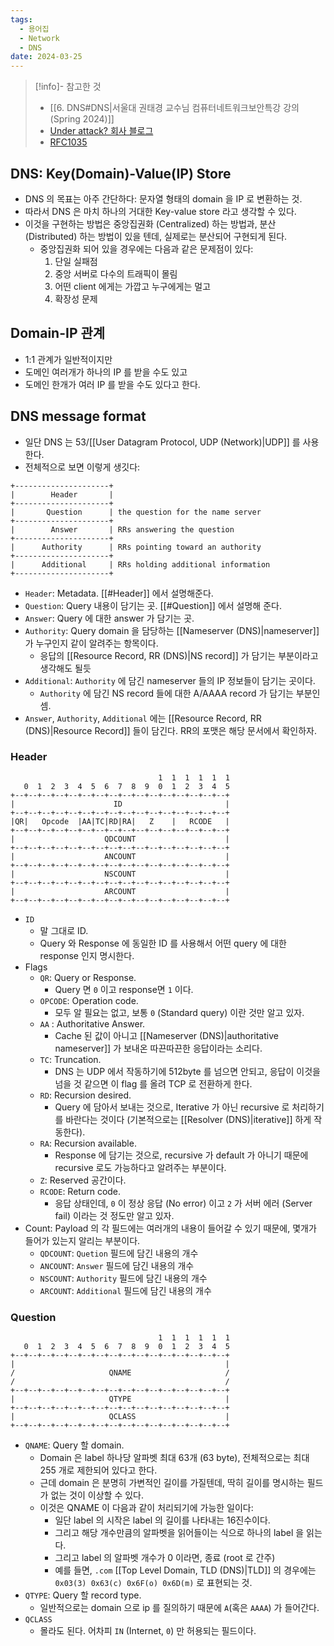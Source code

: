 ```yaml
---
tags:
  - 용어집
  - Network
  - DNS
date: 2024-03-25
---
```

> [!info]- 참고한 것
> - [[6. DNS#DNS|서울대 권태경 교수님 컴퓨터네트워크보안특강 강의 (Spring 2024)]]
> - [Under attack? 회사 블로그](https://www.cloudflare.com/learning/dns/what-is-dns/)
> - [RFC1035](https://www.rfc-editor.org/rfc/rfc1035.txt)

## DNS: Key(Domain)-Value(IP) Store

- DNS 의 목표는 아주 간단하다: 문자열 형태의 domain 을 IP 로 변환하는 것.
- 따라서 DNS 은 마치 하나의 거대한 Key-value store 라고 생각할 수 있다.
- 이것을 구현하는 방법은 중앙집권화 (Centralized) 하는 방법과, 분산 (Distributed) 하는 방법이 있을 텐데, 실제로는 분산되어 구현되게 된다.
	- 중앙집권화 되어 있을 경우에는 다음과 같은 문제점이 있다:
		1. 단일 실패점
		2. 중앙 서버로 다수의 트래픽이 몰림
		3. 어떤 client 에게는 가깝고 누구에게는 멀고
		4. 확장성 문제

## Domain-IP 관계

- 1:1 관계가 일반적이지만
- 도메인 여러개가 하나의 IP 를 받을 수도 있고
- 도메인 한개가 여러 IP 를 받을 수도 있다고 한다.

## DNS message format

- 일단 DNS 는 53/[[User Datagram Protocol, UDP (Network)|UDP]] 를 사용한다.
- 전체적으로 보면 이렇게 생깃다:

```
+---------------------+
|        Header       |
+---------------------+
|       Question      | the question for the name server
+---------------------+
|        Answer       | RRs answering the question
+---------------------+
|      Authority      | RRs pointing toward an authority
+---------------------+
|      Additional     | RRs holding additional information
+---------------------+
```

- `Header`: Metadata. [[#Header]] 에서 설명해준다.
- `Question`: Query 내용이 담기는 곳. [[#Question]] 에서 설명해 준다.
- `Answer`: Query 에 대한 answer 가 담기는 곳.
- `Authority`: Query domain 을 담당하는 [[Nameserver (DNS)|nameserver]] 가 누구인지 같이 알려주는 항목이다.
	- 응답의 [[Resource Record, RR (DNS)|NS record]] 가 담기는 부분이라고 생각해도 될듯
- `Additional`: `Authority` 에 담긴 nameserver 들의 IP 정보들이 담기는 곳이다.
	- `Authority` 에 담긴 NS record 들에 대한 A/AAAA record 가 담기는 부분인 셈.
- `Answer`, `Authority`, `Additional` 에는 [[Resource Record, RR (DNS)|Resource Record]] 들이 담긴다. RR의 포맷은 해당 문서에서 확인하자.

### Header

```
                                 1  1  1  1  1  1
   0  1  2  3  4  5  6  7  8  9  0  1  2  3  4  5
+--+--+--+--+--+--+--+--+--+--+--+--+--+--+--+--+
|                      ID                       |
+--+--+--+--+--+--+--+--+--+--+--+--+--+--+--+--+
|QR|   Opcode  |AA|TC|RD|RA|   Z    |   RCODE   |
+--+--+--+--+--+--+--+--+--+--+--+--+--+--+--+--+
|                    QDCOUNT                    |
+--+--+--+--+--+--+--+--+--+--+--+--+--+--+--+--+
|                    ANCOUNT                    |
+--+--+--+--+--+--+--+--+--+--+--+--+--+--+--+--+
|                    NSCOUNT                    |
+--+--+--+--+--+--+--+--+--+--+--+--+--+--+--+--+
|                    ARCOUNT                    |
+--+--+--+--+--+--+--+--+--+--+--+--+--+--+--+--+
```

- `ID`
	- 말 그대로 ID.
	- Query 와 Response 에 동일한 ID 를 사용해서 어떤 query 에 대한 response 인지 명시한다.
- Flags
	- `QR`: Query or Response.
		- Query 면 `0` 이고 response면 `1` 이다.
	- `OPCODE`: Operation code.
		- 모두 알 필요는 없고, 보통 `0` (Standard query) 이란 것만 알고 있자.
	- `AA` : Authoritative Answer.
		- Cache 된 값이 아니고 [[Nameserver (DNS)|authoritative nameserver]] 가 보내온 따끈따끈한 응답이라는 소리다.
	- `TC`: Truncation.
		- DNS 는 UDP 에서 작동하기에 512byte 를 넘으면 안되고, 응답이 이것을 넘을 것 같으면 이 flag 를 올려 TCP 로 전환하게 한다.
	- `RD`: Recursion desired.
		- Query 에 담아서 보내는 것으로, Iterative 가 아닌 recursive 로 처리하기를 바란다는 것이다 (기본적으로는 [[Resolver (DNS)|iterative]] 하게 작동한다).
	- `RA`: Recursion available.
		- Response 에 담기는 것으로, recursive 가 default 가 아니기 때문에 recursive 로도 가능하다고 알려주는 부분이다.
	- `Z`: Reserved 공간이다.
	- `RCODE`: Return code.
		- 응답 상태인데, `0` 이 정상 응답 (No error) 이고 `2` 가 서버 에러 (Server fail) 이라는 것 정도만 알고 있자.
- Count: Payload 의 각 필드에는 여러개의 내용이 들어갈 수 있기 때문에, 몇개가 들어가 있는지 알리는 부분이다.
	- `QDCOUNT`: `Quetion` 필드에 담긴 내용의 개수
	- `ANCOUNT`: `Answer` 필드에 담긴 내용의 개수
	- `NSCOUNT`: `Authority` 필드에 담긴 내용의 개수
	- `ARCOUNT`: `Additional` 필드에 담긴 내용의 개수

### Question

```
                                 1  1  1  1  1  1
   0  1  2  3  4  5  6  7  8  9  0  1  2  3  4  5
+--+--+--+--+--+--+--+--+--+--+--+--+--+--+--+--+
|                                               |
/                     QNAME                     /
/                                               /
+--+--+--+--+--+--+--+--+--+--+--+--+--+--+--+--+
|                     QTYPE                     |
+--+--+--+--+--+--+--+--+--+--+--+--+--+--+--+--+
|                     QCLASS                    |
+--+--+--+--+--+--+--+--+--+--+--+--+--+--+--+--+
```

- `QNAME`: Query 할 domain.
	- Domain 은 label 하나당 알파벳 최대 63개 (63 byte), 전체적으로는 최대 255 개로 제한되어 있다고 한다.
	- 근데 domain 은 분명히 가변적인 길이를 가질텐데, 딱히 길이를 명시하는 필드가 없는 것이 이상할 수 있다.
	- 이것은 QNAME 이 다음과 같이 처리되기에 가능한 일이다:
		- 일단 label 의 시작은 label 의 길이를 나타내는 16진수이다.
		- 그리고 해당 개수만큼의 알파벳을 읽어들이는 식으로 하나의 label 을 읽는다.
		- 그리고 label 의 알파벳 개수가 0 이라면, 종료 (root 로 간주)
		- 예를 들면, `.com` [[Top Level Domain, TLD (DNS)|TLD]] 의 경우에는 `0x03(3) 0x63(c) 0x6F(o) 0x6D(m)` 로 표현되는 것.
- `QTYPE`: Query 할 record type.
	- 일반적으로는 domain 으로 ip 를 질의하기 때문에 `A`(혹은 `AAAA`) 가 들어간다.
- `QCLASS`
	- 몰라도 된다. 어차피 `IN` (Internet, `0`) 만 허용되는 필드이다.